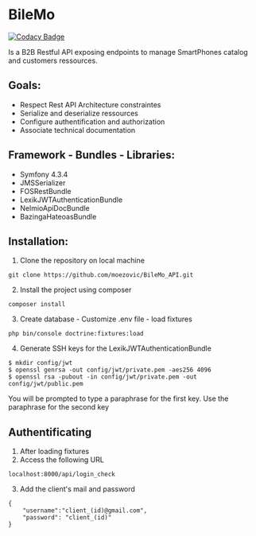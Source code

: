 # BileMo

[![Codacy Badge](https://api.codacy.com/project/badge/Grade/5e45a305cf8f40e59f2008805ff916c3)](https://www.codacy.com/manual/moezovic/BileMo_API?utm_source=github.com&amp;utm_medium=referral&amp;utm_content=moezovic/BileMo_API&amp;utm_campaign=Badge_Grade)

Is a B2B Restful API exposing endpoints to manage SmartPhones catalog  and customers ressources.

## Goals:

* Respect Rest API Architecture constraintes
* Serialize and deserialize ressources
* Configure authentification and authorization
* Associate technical documentation

## Framework - Bundles - Libraries:

* Symfony 4.3.4
* JMSSerializer
* FOSRestBundle
* LexikJWTAuthenticationBundle
* NelmioApiDocBundle
* BazingaHateoasBundle

## Installation:

1. Clone the repository on local machine

````
git clone https://github.com/moezovic/BileMo_API.git
````

2. Install the project using composer

````
composer install
````

3. Create database - Customize .env file - load fixtures

````
php bin/console doctrine:fixtures:load
````
4. Generate SSH keys for the LexikJWTAuthenticationBundle

`````
$ mkdir config/jwt
$ openssl genrsa -out config/jwt/private.pem -aes256 4096
$ openssl rsa -pubout -in config/jwt/private.pem -out config/jwt/public.pem
`````
You will be prompted to type a paraphrase for the first key.
Use the paraphrase for the second key

## Authentificating

1. After loading fixtures
2. Access the following URL

`````
localhost:8000/api/login_check
`````
3. Add the client's mail and password

``````
{
	"username":"client_(id)@gmail.com",
	"password": "client_(id)"
}
``````
